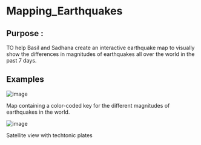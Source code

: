 # Mapping_Earthquakes

## Purpose :

TO help Basil and Sadhana create an interactive earthquake map to visually show the differences in magnitudes of earthquakes all over the world in the past 7 days.

## Examples

![image](https://user-images.githubusercontent.com/101307058/182771314-941a8a41-677f-49bd-a67c-109d716b04f5.png)

Map containing a color-coded key for the different magnitudes of earthquakes in the world.

![image](https://user-images.githubusercontent.com/101307058/182771447-9e508aa6-c47e-40d2-bcbf-f9ff438f55c7.png)

Satellite view with techtonic plates 

